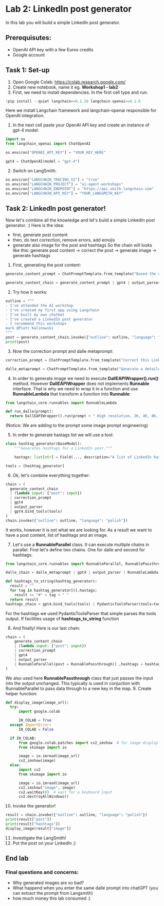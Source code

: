 # Lab 2: LinkedIn post generator
In this lab you will build a simple LinkedIn post generator.

## Prerequisutes:
- OpenAI API key with a few Euros credits
- Google account

## Task 1: Set-up
1. Open Google Colab: https://colab.research.google.com/
1. Create new notebook, name it eg. **Workshop1 - lab2**
1. First, we need to install dependencies. In the first cell type and run:

```python
!pip install --quiet langchain==0.1.20 langchain-openai==0.1.6
```

Here we install Langchain framework and langchain-openai responsible for OpenAI integration.
1. In the next cell paste your OpenAI API key and create an instance of gpt-4 model:

```python
import os
from langchain_openai import ChatOpenAI

os.environ["OPENAI_API_KEY"] = "YOUR_KEY_HERE"

gpt4 = ChatOpenAI(model = "gpt-4")
```

2. Switch on LangSmith:

```python
os.environ["LANGCHAIN_TRACING_V2"] = "true"
os.environ["LANGCHAIN_PROJECT"] = "ai-agent-workshops"
os.environ["LANGCHAIN_ENDPOINT"] = "https://api.smith.langchain.com"
os.environ["LANGCHAIN_API_KEY"] = "YOUR_LANGSMITH_KEY"
```

## Task 2: LinkedIn post generator!
Now let's combine all the knowledge and let's build a simple LinkedIn post generator. :)
Here is the idea:
- first, generate post content
- then, do text correction, remove errors, add emojis
- generate also image for the post and hashtags
So the chain will looks like this: generate post content -> correct the post -> generate image -> generate hashtags

1. First, generating the post content:

```python
generate_content_prompt = ChatPromptTemplate.from_template("Based the outline: {outline} generate me a LinkedIn post. Use AIDA model. Do not generate hashtags. Use {language} language")

generate_content_chain = generate_content_prompt | gpt4 | output_parser
```

2. Try how it works:

```python
outline = """
- I've attended the AI workshop
- I've created my first app using Langchain
- I've built my own chatbot
- I've created a LinkedIn post generator
- I recommend this workshops
mark @Piotr Kalinowski
"""
post = generate_content_chain.invoke({"outline": outline, "language": "polish"})
print(post)
```

3. Now the correction prompt and dalle metaprompt:

```python
correction_prompt = ChatPromptTemplate.from_template("Correct this LinkedIn post: {post}. Remove errors and unnecessary interjections. Add emojis. Do not change language")

dalle_metaprompt = ChatPromptTemplate.from_template("Generate a detailed prompt to generate a photograph for the LinkedIn post. Here is the post text: '{post}'.")
```

4. In order to generate image we need to execute **DallEAPIWrapper().run()** method. However **DallEAPIWrapper** does not implements **Runnable** interface. That is why we need to wrap it in a function and use **RunnableLambda** that transform a function into **Runnable**:

```python
from langchain_core.runnables import RunnableLambda

def run_dalle(prompt):
  return DallEAPIWrapper().run(prompt + " High resolution, 2K, 4K, 8K, clear, good lighting, detailed, extremely detailed, sharp focus, intricate, beautiful, realistic+++, complementary colors, high quality, hyper detailed, masterpiece, best quality, artstation, stunning")
```
(Notice: We are adding to the prompt some image prompt engineering)

5. In order to generate hastags list we will use a tool:

```python
class hashtag_generator(BaseModel):
    """Generates hashtags for a LinkedIn post."""

    hastags: list[str] = Field(..., description="A list of LinkedIn hashtags. Focus mostly on AI")

tools = [hashtag_generator]
```
6. Ok, let's combine everything together:

```python
chain = (
  generate_content_chain
  | (lambda input: {"post": input})
  | correction_prompt
  | gpt4
  | output_parser
  | gpt4.bind_tools(tools)
)
chain.invoke({"outline": outline, "language": "polish"})
```
It works, however it is not what we are looking for. As a result we want to have a post content, list of hashtags and an image.

7. Let's use a **RunnableParallel** class. It can execute multiple chains in parallel. First let's define two chains. One for dalle and second for hashtags:

```python
from langchain_core.runnables import RunnableParallel, RunnablePassthrough

dalle_chain = dalle_metaprompt | gpt4 | output_parser | RunnableLambda(run_dalle)

def hashtags_to_string(hashtag_generator):
  result = ""
  for tag in hashtag_generator[0].hastags:
    result += "#" + tag + " "
  return result
hashtags_chain = gpt4.bind_tools(tools) | PydanticToolsParser(tools=tools) | RunnableLambda(hashtags_to_string)
```
For the hashtags we used PydanticToolsParser that simple parses the tools output. If facilities usage of **hashtags_to_string** function

8. And finally! Here is our last chain:

```python
chain = (
    generate_content_chain
    | (lambda input: {"post": input})
    | correction_prompt
    | gpt4
    | output_parser
    | RunnableParallel(post = RunnablePassthrough() ,hashtags = hashtags_chain, image = dalle_chain)
)
```
We also used here **RunnablePassthrough** class that just passes the input into the output unchanged. This typically is used in conjuction with RunnableParallel to pass data through to a new key in the map.
9. Create helper function:

```python
def display_image(image_url):
  try:
      import google.colab

      IN_COLAB = True
  except ImportError:
      IN_COLAB = False

  if IN_COLAB:
      from google.colab.patches import cv2_imshow  # for image display
      from skimage import io

      image = io.imread(image_url)
      cv2_imshow(image)
  else:
      import cv2
      from skimage import io

      image = io.imread(image_url)
      cv2.imshow("image", image)
      cv2.waitKey(0)  # wait for a keyboard input
      cv2.destroyAllWindows()
```

10. Invoke the generator!

```python
result = chain.invoke({"outline": outline, "language": "polish"})
print(result["post"])
print(result["hashtags"])
display_image(result["image"])
```

11. Investigate the LangSmith!
12. Put the post on your LinkedIn ;)

## End lab

### Final questions and concerns:
- Why generated images are so bad?
- What happend when you enter the same dalle prompt into chatGPT (you can extract the prompt from Langsmith)
- how much money this lab consumed :)